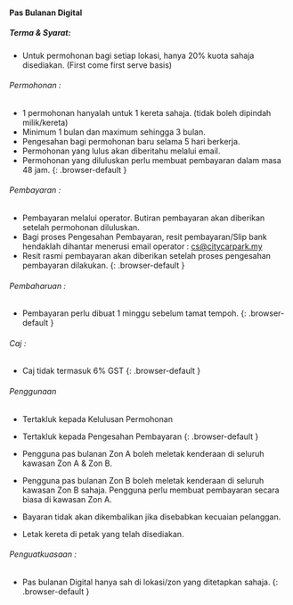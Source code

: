 #### Pas Bulanan Digital

##### Terma & Syarat:

* Untuk permohonan bagi setiap lokasi, hanya 20% kuota sahaja disediakan. (First come first serve basis)

###### Permohonan :
* 1 permohonan hanyalah untuk 1 kereta sahaja. (tidak boleh dipindah milik/kereta)
* Minimum 1 bulan dan maximum sehingga 3 bulan.
* Pengesahan bagi permohonan baru selama 5 hari berkerja.
* Permohonan yang lulus akan diberitahu melalui email.
* Permohonan yang diluluskan perlu membuat pembayaran dalam masa 48 jam.
{: .browser-default }

###### Pembayaran :
* Pembayaran melalui operator. Butiran pembayaran akan diberikan setelah permohonan diluluskan.
* Bagi proses Pengesahan Pembayaran, resit pembayaran/Slip bank hendaklah dihantar menerusi email operator : cs@citycarpark.my
* Resit rasmi pembayaran akan diberikan setelah proses pengesahan pembayaran dilakukan.
{: .browser-default }

###### Pembaharuan :
* Pembayaran perlu dibuat 1 minggu sebelum tamat tempoh.
{: .browser-default }

###### Caj :
* Caj tidak termasuk 6% GST
{: .browser-default }

###### Penggunaan
* Tertakluk kepada Kelulusan Permohonan
* Tertakluk kepada Pengesahan Pembayaran
{: .browser-default }

* Pengguna pas bulanan Zon A boleh meletak kenderaan di seluruh kawasan Zon A & Zon B.
* Pengguna pas bulanan Zon B boleh meletak kenderaan di seluruh kawasan Zon B sahaja. Pengguna perlu membuat pembayaran secara biasa di kawasan Zon A.
* Bayaran tidak akan dikembalikan jika disebabkan kecuaian pelanggan.
* Letak kereta di petak yang telah disediakan.

###### Penguatkuasaan :
* Pas bulanan Digital hanya sah di lokasi/zon yang ditetapkan sahaja.
{: .browser-default }
